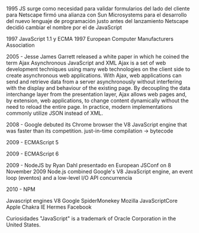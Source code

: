 1995
    JS surge como necesidad para validar formularios del lado del cliente para 
    Netscape firmó una alianza con Sun Microsystems para el desarrollo del nuevo lenguaje de programación
    justo antes del lanzamiento Netscape decidió cambiar el nombre por el de JavaScript

1997 JavaScript 1.1 y ECMA 1997
    European Computer Manufacturers Association

2005 - Jesse James Garrett released a white paper in which he coined the term Ajax 
    Asynchronous JavaScript and XML
    Ajax is a set of web development techniques using many web technologies on the client side to create asynchronous web applications. With Ajax, web applications can send and retrieve data from a server asynchronously without interfering with the display and behaviour of the existing page. By decoupling the data interchange layer from the presentation layer, Ajax allows web pages and, by extension, web applications, to change content dynamically without the need to reload the entire page. In practice, modern implementations commonly utilize JSON instead of XML.

2008 - Google debuted its Chrome browser
    the V8 JavaScript engine that was faster than its competition.
    just-in-time compilation -> bytecode

2009 - ECMAScript 5

2009 - ECMAScript 6

2009 - NodeJS by Ryan Dahl
    presentado en European JSConf on 8 November 2009
    Node.js combined Google's V8 JavaScript engine, an event loop (eventos) and a low-level I/O API
    concurrencia

2010 - NPM

Javascript engines
    V8 Google
    SpiderMonekey Mozilla
    JavaScriptCore Apple
    Chakra IE
    Hermes Facebook

Curiosidades
    "JavaScript" is a trademark of Oracle Corporation in the United States.
